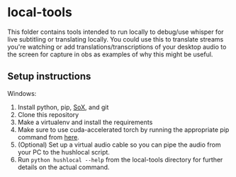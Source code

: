 # local-tools

This folder contains tools intended to run locally to debug/use whisper for 
live subtitling or translating locally. You could use this to translate streams 
you're watching or add translations/transcriptions of your desktop audio to the 
screen for capture in obs as examples of why this might be useful.

## Setup instructions

Windows:

1. Install python, pip, [SoX](https://sourceforge.net/projects/sox/), and git
2. Clone this repository
3. Make a virtualenv and install the requirements
4. Make sure to use cuda-accelerated torch by running the appropriate pip
   command from [here](https://pytorch.org/get-started/locally/).
5. (Optional) Set up a virtual audio cable so you can pipe the audio from your 
   PC to the hushlocal script.
6. Run `python hushlocal --help` from the local-tools directory for further 
   details on the actual command.
